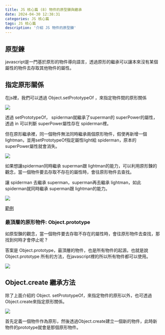 ```yaml
---
title: JS 核心篇 (8) 物件的原型鍊與繼承
date: 2024-04-30 12:38:31
categories: JS 核心篇
tags: JS 核心篇
description: '介紹 JS 物件的原型鍊'
---
```


## 原型鍊

javascript是一門基於原形的物件導向語言，透過原形的繼承可以讓本來沒有某個屬性的物件去存取其他物件的屬性。

## 指定原形關係

在js裡，我們可以透過 Object.setPrototypeOf ，來指定物件間的原形關係

![](https://miro.medium.com/v2/resize:fit:720/format:webp/1*BgXiOk3A6Q5_X4gN6oDxeg.png)

透過 setPrototypeOf， spiderman就繼承了superman的 superPower的屬性，透過 in 可以判斷 superPower屬性存在 spiderman裡。

但在原形繼承裡，同一個物件無法同時繼承兩個原形物件，假使再新增一個 lightman，並用setPrototypeOf指定屬性light給 spiderman，原本的superPower屬性就會消失。

![](https://miro.medium.com/v2/resize:fit:750/format:webp/1*dqunA4axz1fpjSRhpZicAg.png)

如果想讓spiderman同時繼承 superman跟 lightman的能力，可以利用原形鍊的觀念，當一個物件要去存取不存在的屬性時，會往原形物件去查找。

讓 spiderman 去繼承 superman，superman再去繼承 lightman，如此spiderman就同時繼承 superman跟 lightman的能力。

![](https://miro.medium.com/v2/resize:fit:750/format:webp/1*bGKUnyzQx5F9FdFsCRZerA.png)

[範例](https://codepen.io/tim-chou/pen/WNOooBv?editors=1011)

### 最頂層的原形物件: Object.prototype

如原型鍊的觀念，當一個物件要去存取不存在的屬性時，會往原形物件去查找，那找到何時才會停止呢 ?

答案是 Object.prototype，最頂層的物件，也是所有物件的起源。也就是說Object.prototype 所有的方法，在javascript裡的所以所有物件都可以使用。

![](https://miro.medium.com/v2/resize:fit:640/format:webp/1*_cOIW52aFJ1fMLnCFyMqfA.png)

## Object.create 繼承方法

除了上面介紹的 Object. setPrototypeOf，來指定物件的原形以外，也可透過Object.create來指定原形關係。

![](https://miro.medium.com/v2/resize:fit:720/format:webp/1*abe-94jNq0DrTZ5kbtvXnw.png)

首先定義一個物件作為原形，然後透過Object.create建立一個新的物件，此時新物件的prototype就會是那個原形物件。